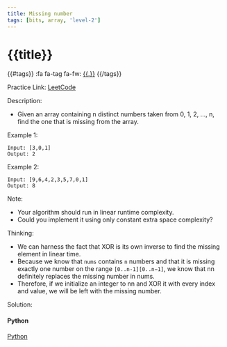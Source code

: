 ```yaml
---
title: Missing number
tags: [bits, array, 'level-2']
---
```


# {{title}}

{{#tags}}
:fa fa-tag fa-fw: [{{.}}]({{tagspath}}/{{.}})
{{/tags}}

Practice Link: [LeetCode](https://leetcode.com/problems/missing-number/)

Description:

- Given an array containing n distinct numbers taken from 0, 1, 2, ..., n, find the one that is missing from the array.

Example 1:

```text
Input: [3,0,1]
Output: 2
```

Example 2:

```text
Input: [9,6,4,2,3,5,7,0,1]
Output: 8
```

Note:

- Your algorithm should run in linear runtime complexity.
- Could you implement it using only constant extra space complexity?

Thinking:

- We can harness the fact that XOR is its own inverse to find the missing element in linear time.
- Because we know that `nums` contains `n` numbers and that it is missing exactly one number on the range `[0..n-1][0..n−1]`, we know that nn definitely replaces the missing number in nums.
- Therefore, if we initialize an integer to nn and XOR it with every index and value, we will be left with the missing number.

Solution:

<!-- tabs:start -->
#### **Python**

[Python](../pycode/binary/missing-number.py ':include :type=code')
<!-- tabs:end -->
